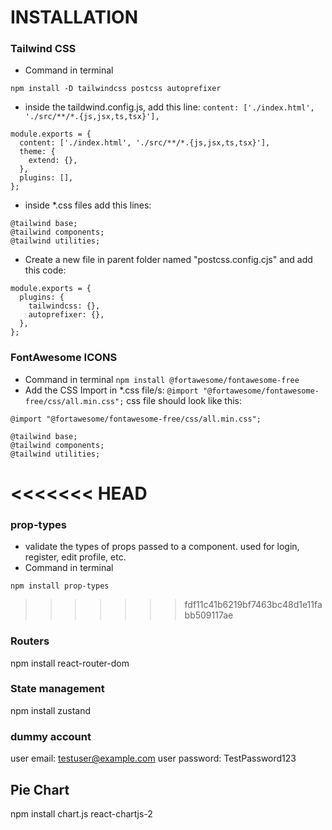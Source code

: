 # INSTALLATION

### Tailwind CSS

- Command in terminal

```
npm install -D tailwindcss postcss autoprefixer
```

- inside the taildwind.config.js, add this line: `content: ['./index.html', './src/**/*.{js,jsx,ts,tsx}'],`

```
module.exports = {
  content: ['./index.html', './src/**/*.{js,jsx,ts,tsx}'],
  theme: {
    extend: {},
  },
  plugins: [],
};
```

- inside \*.css files add this lines:

```
@tailwind base;
@tailwind components;
@tailwind utilities;
```

- Create a new file in parent folder named "postcss.config.cjs" and add this code:

```
module.exports = {
  plugins: {
    tailwindcss: {},
    autoprefixer: {},
  },
};
```

### FontAwesome ICONS

- Command in terminal
  `npm install @fortawesome/fontawesome-free`
- Add the CSS Import in \*.css file/s: `@import "@fortawesome/fontawesome-free/css/all.min.css";`
  css file should look like this:

```
@import "@fortawesome/fontawesome-free/css/all.min.css";

@tailwind base;
@tailwind components;
@tailwind utilities;
```
<<<<<<< HEAD
=======
### prop-types
- validate the types of props passed to a component. used for login, register, edit profile, etc.
- Command in terminal
```
npm install prop-types
```
>>>>>>> fdf11c41b6219bf7463bc48d1e11fabb509117ae

### Routers

npm install react-router-dom

### State management

npm install zustand

### dummy account

user email: testuser@example.com
user password: TestPassword123


## Pie Chart

npm install chart.js react-chartjs-2 

